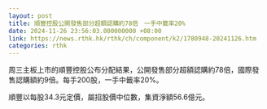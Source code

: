 ```yaml
---
layout: post
title: 順豐控股公開發售部分超額認購約78倍　一手中籤率20%
date: 2024-11-26 23:56:03.000000000 +08:00
link: https://news.rthk.hk/rthk/ch/component/k2/1780948-20241126.htm
categories: rthk
---
```


周三主板上市的順豐控股公布分配結果，公開發售部分超額認購約78倍，國際發售認購額約9倍。每手200股，一手中籤率20%。

順豐以每股34.3元定價，屬招股價中位數，集資淨額56.6億元。
